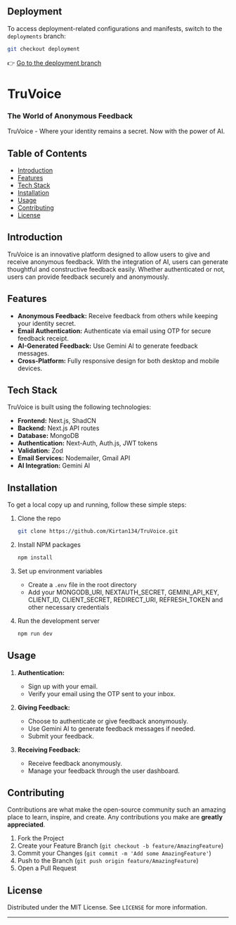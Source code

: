 ## Deployment

To access deployment-related configurations and manifests, switch to the `deployments` branch:

```bash
git checkout deployment
```

👉 [Go to the deployment branch](https://github.com/Kirtan134/TruVoice/tree/deployment)


# TruVoice

### The World of Anonymous Feedback

TruVoice - Where your identity remains a secret. Now with the power of AI.

## Table of Contents

- [Introduction](#introduction)
- [Features](#features)
- [Tech Stack](#tech-stack)
- [Installation](#installation)
- [Usage](#usage)
- [Contributing](#contributing)
- [License](#license)

## Introduction

TruVoice is an innovative platform designed to allow users to give and receive anonymous feedback. With the integration of AI, users can generate thoughtful and constructive feedback easily. Whether authenticated or not, users can provide feedback securely and anonymously.

## Features

- **Anonymous Feedback:** Receive feedback from others while keeping your identity secret.
- **Email Authentication:** Authenticate via email using OTP for secure feedback receipt.
- **AI-Generated Feedback:** Use Gemini AI to generate feedback messages.
- **Cross-Platform:** Fully responsive design for both desktop and mobile devices.

## Tech Stack

TruVoice is built using the following technologies:

- **Frontend:** Next.js, ShadCN
- **Backend:** Next.js API routes
- **Database:** MongoDB
- **Authentication:** Next-Auth, Auth.js, JWT tokens
- **Validation:** Zod
- **Email Services:** Nodemailer, Gmail API
- **AI Integration:** Gemini AI

## Installation

To get a local copy up and running, follow these simple steps:

1. Clone the repo
   ```sh
   git clone https://github.com/Kirtan134/TruVoice.git
   ```
2. Install NPM packages
   ```sh
   npm install
   ```
3. Set up environment variables
   - Create a `.env` file in the root directory
   - Add your MONGODB_URI, NEXTAUTH_SECRET, GEMINI_API_KEY, CLIENT_ID,  CLIENT_SECRET, REDIRECT_URI, REFRESH_TOKEN and other necessary credentials

4. Run the development server
   ```sh
   npm run dev
   ```

## Usage

1. **Authentication:**
   - Sign up with your email.
   - Verify your email using the OTP sent to your inbox.

2. **Giving Feedback:**
   - Choose to authenticate or give feedback anonymously.
   - Use Gemini AI to generate feedback messages if needed.
   - Submit your feedback.

3. **Receiving Feedback:**
   - Receive feedback anonymously.
   - Manage your feedback through the user dashboard.

## Contributing

Contributions are what make the open-source community such an amazing place to learn, inspire, and create. Any contributions you make are **greatly appreciated**.

1. Fork the Project
2. Create your Feature Branch (`git checkout -b feature/AmazingFeature`)
3. Commit your Changes (`git commit -m 'Add some AmazingFeature'`)
4. Push to the Branch (`git push origin feature/AmazingFeature`)
5. Open a Pull Request

## License

Distributed under the MIT License. See `LICENSE` for more information.

---

